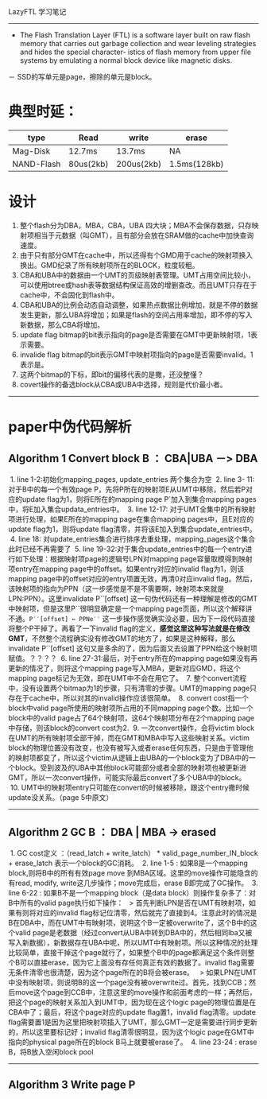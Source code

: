 LazyFTL 学习笔记

***

- The Flash Translation Layer (FTL) is a software layer built on raw flash memory that carries out garbage collection and wear leveling strategies and hides the special character- istics of flash memory from upper file systems by emulating a normal block device like magnetic disks. 

－ SSD的写单元是page，擦除的单元是block。


# 典型时延：
| type     | Read      | write    | erase       |
|---       |----       |-------   |-------      |
|Mag-Disk  |12.7ms     |13.7ms    | NA          |
|NAND-Flash|80us(2kb)  |200us(2kb)| 1.5ms(128kb)|


# 设计
1. 整个flash分为DBA，MBA，CBA，UBA 四大块；MBA不会保存数据，只存映射项相当于元数据（叫GMT），且有部分会放在SRAM做的cache中加快查询速度。
2. 由于只有部分GMT在cache中，所以还得有个GMD用于cache的映射项换入换出。GMD纪录了所有映射项所在的BLOCK，粒度较粗。
3. CBA和UBA中的数据由一个UMT的页级映射表管理。UMT占用空间比较小，可以使用btree或hash表等数据结构保证高效的增删查改。而且UMT只存在于cache中，不会固化到flash中。
4. CBA和UBA的比例会动态自动调整，如果热点数据比例增加，就是不停的数据发生更新，那么UBA将增加；如果是flash的空间占用率增加，即不停的写入新数据，那么CBA将增加。
5. update flag bitmap的bit表示指向的page是否需要在GMT中更新映射项，1表示需要。
6. invalide flag bitmap的bit表示GMT中映射项指向的page是否需要invalid。1表示是。
7. 这两个bitmap的下标，即bit的偏移代表的是撒，还没整懂？
8. covert操作的备选block从CBA或UBA中选择，规则是代价最小者。

***

# paper中伪代码解析
## Algorithm 1 Convert block B ： CBA|UBA －> DBA 
  1. line 1-2:初始化mapping_pages, update_entries 两个集合为空
  2. line 3- 11: 对于B中的每一个有效page P，先将P所在的映射项E从UMT中移除，然后若P对应的update flag为1，则将E所在的mapping page P\`加入到集合mapping pages中，将E加入集合updata_entries中。
  3. line 12-17: 对于UMT全集中的所有映射项进行处理，如果E所在的mapping page在集合mapping pages中，且E对应的update flag为1，则将update flag清零，并将该E加入到集合update_entries中。
  4. line 18: 对update_entries集合进行排序去重处理，mapping_pages这个集合此时已经不再需要了
  5. line 19-32:对于集合update_entries中的每一个entry进行如下处理：根据映射项page的逻辑号LPN对mapping page容量取模得到映射项entry在mapping page中的offset。如果entry对应的invalid flag为1，则该mapping page中的offset对应的entry项置无效，再清0对应invalid flag。然后，该映射项的指向为PPN（这一步感觉是不是不需要啊，映射项本来就是LPN:PPN）。这里invalidate P\`\`\[offset\] 这一句伪代码还有一种理解是修改的GMT中映射项，但是这里P\`\`很明显确定是一个mapping page页面，所以这个解释讲不通。```P′′[offset] ← PPNe′′``` 这一步操作感觉确实没必要，因为下一段代码直接将整个P干掉了。再看了一下invalid flag的定义，__感觉这里这种写法就是在修改GMT__，不然整个流程确实没有修改GMT的地方了，如果是这种解释，那么invalidate P\`\`\[offset\] 这句又是多余的了，因为后面又去设置了PPN给这个映射项赋值。？？？？
  6. line 27-31:最后，对于entry所在的mapping page如果没有再更新的情况了，则将这个mapping page写入MBA，更新对应GMD，将这个mapping page标记为无效，即在UMT中不会在用它了。
  7. 整个convert流程中，没有设置两个bitmap为1的步骤，只有清零的步骤。UMT的mapping page只存在于cache中，所以对其的invalid操作应该很简单。
  8. convert cost指一个block中valid page所使用的映射项所占用的不同mapping page个数。比如一个block中的valid page占了64个映射项，这64个映射项分布在2个mapping page中存储，则该block的convert cost为2.
  9. 一次convert操作，会将victim block在UMT的所有映射项全部干掉，而在GMT和MBA中写入这些映射关系。victim block的物理位置没有改变，也没有被写入或者erase任何东西，只是由于管理他的映射项都变了，所以这个victim从逻辑上由UBA的一个block变为了DBA中的一个block。受到波及的UBA中其他block可能部分或者全部的映射项也被更新进GMT，所以一次convert操作，可能实际最后convert了多个UBA中的block。
  10. UMT中的映射项entry只可能在convert的时候被移除，跟这个entry撒时候update没关系。（page 5中原文）

***

## Algorithm 2 GC B ： DBA | MBA -> erased 
  1. GC cost定义 ：（read_latch + write_latch） * valid_page_number_IN_block + erase_latch 表示一个block的GC消耗。
  2. line 1-5 : 如果B是一个mapping block,则将B中的所有有效page move 到MBA区域。这里的move操作可能隐含的有read, modify, write这几步操作；move完成后，erase B即完成了GC操作。
  3. line 6-22 : 如果B不是一个mapping block（是data block）则操作复杂多了：对B中所有的valid page执行如下操作：
   > 首先判断LPN是否在UMT有映射项，如果有则将对应的invalid flag标记位清零，然后就完了直接到4。注意此时的情况是B在DBA中，而在UMT中有映射项，说明这个B一定被overwrite了，这个B中的这个valid page是老数据（经过convert从UBA中转到DBA中的，然后相同lba又被写入新数据），新数据存在UBA中呢，所以UMT中有映射项。所以这种情况的处理比较简单，直接干掉这个page就行了，如果整个B中的page都满足这个条件则整个B可以直接erase，因为它上面没有存任何真正有效的数据了。invalid flag需要无条件清零也很清楚，因为这个page所在的B将会被erase。
   > 如果LPN在UMT中没有映射项，则说明B的这一个page没有被overwrite过。首先，找到CCB；然后move这个page到CCB中，注意这里的move操作和前面考虑的一样；再然后，把这个page的映射关系加入到UMT中，因为现在这个logic page的物理位置是在CBA中了；最后，将这个page对应的update flag置1，invalid flag清零。update flag需要置1是因为这里把映射项插入了UMT，那么GMT一定是需要进行同步更新的，所以这里要标记好；invalid flag清零很明显，因为这个logic page在GMT中指向的physical page所在的block B马上就要被erase了。
  4. line 23-24 : erase B，将B放入空闲block pool

***

## Algorithm 3 Write page P 
